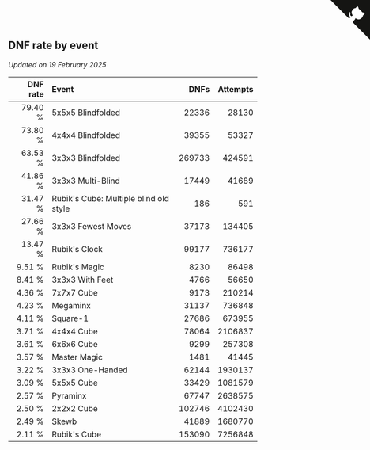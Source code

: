 ## DNF rate by event

*Updated on 19 February 2025*

| DNF rate | Event | DNFs | Attempts |
| ---: | :--- | ---: | ---: |
| 79.40 % | 5x5x5 Blindfolded | 22336 | 28130 |
| 73.80 % | 4x4x4 Blindfolded | 39355 | 53327 |
| 63.53 % | 3x3x3 Blindfolded | 269733 | 424591 |
| 41.86 % | 3x3x3 Multi-Blind | 17449 | 41689 |
| 31.47 % | Rubik's Cube: Multiple blind old style | 186 | 591 |
| 27.66 % | 3x3x3 Fewest Moves | 37173 | 134405 |
| 13.47 % | Rubik's Clock | 99177 | 736177 |
| 9.51 % | Rubik's Magic | 8230 | 86498 |
| 8.41 % | 3x3x3 With Feet | 4766 | 56650 |
| 4.36 % | 7x7x7 Cube | 9173 | 210214 |
| 4.23 % | Megaminx | 31137 | 736848 |
| 4.11 % | Square-1 | 27686 | 673955 |
| 3.71 % | 4x4x4 Cube | 78064 | 2106837 |
| 3.61 % | 6x6x6 Cube | 9299 | 257308 |
| 3.57 % | Master Magic | 1481 | 41445 |
| 3.22 % | 3x3x3 One-Handed | 62144 | 1930137 |
| 3.09 % | 5x5x5 Cube | 33429 | 1081579 |
| 2.57 % | Pyraminx | 67747 | 2638575 |
| 2.50 % | 2x2x2 Cube | 102746 | 4102430 |
| 2.49 % | Skewb | 41889 | 1680770 |
| 2.11 % | Rubik's Cube | 153090 | 7256848 |


<a href="https://github.com/jonatanklosko/wca_statistics" class="github-corner" aria-label="View source on Github"><svg width="80" height="80" viewBox="0 0 250 250" style="fill:#151513; color:#fff; position: absolute; top: 0; border: 0; right: 0;" aria-hidden="true"><path d="M0,0 L115,115 L130,115 L142,142 L250,250 L250,0 Z"></path><path d="M128.3,109.0 C113.8,99.7 119.0,89.6 119.0,89.6 C122.0,82.7 120.5,78.6 120.5,78.6 C119.2,72.0 123.4,76.3 123.4,76.3 C127.3,80.9 125.5,87.3 125.5,87.3 C122.9,97.6 130.6,101.9 134.4,103.2" fill="currentColor" style="transform-origin: 130px 106px;" class="octo-arm"></path><path d="M115.0,115.0 C114.9,115.1 118.7,116.5 119.8,115.4 L133.7,101.6 C136.9,99.2 139.9,98.4 142.2,98.6 C133.8,88.0 127.5,74.4 143.8,58.0 C148.5,53.4 154.0,51.2 159.7,51.0 C160.3,49.4 163.2,43.6 171.4,40.1 C171.4,40.1 176.1,42.5 178.8,56.2 C183.1,58.6 187.2,61.8 190.9,65.4 C194.5,69.0 197.7,73.2 200.1,77.6 C213.8,80.2 216.3,84.9 216.3,84.9 C212.7,93.1 206.9,96.0 205.4,96.6 C205.1,102.4 203.0,107.8 198.3,112.5 C181.9,128.9 168.3,122.5 157.7,114.1 C157.9,116.9 156.7,120.9 152.7,124.9 L141.0,136.5 C139.8,137.7 141.6,141.9 141.8,141.8 Z" fill="currentColor" class="octo-body"></path></svg></a><style>.github-corner:hover .octo-arm{animation:octocat-wave 560ms ease-in-out}@keyframes octocat-wave{0%,100%{transform:rotate(0)}20%,60%{transform:rotate(-25deg)}40%,80%{transform:rotate(10deg)}}@media (max-width:500px){.github-corner:hover .octo-arm{animation:none}.github-corner .octo-arm{animation:octocat-wave 560ms ease-in-out}}</style>
